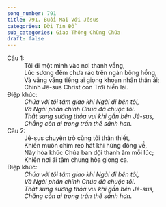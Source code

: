```yaml
---
song_number: 791
title: 791. Buổi Mai Với Jêsus
categories: Đời Tín Đồ
sub_categories: Giao Thông Chùng Chúa
draft: false
---
```

<dl><dt>Câu 1:</dt><dd data-verse="1">Tôi đi một mình vào nơi thanh vắng, <br/>Lúc sương đêm chưa ráo trên ngàn bông hồng, <br/>Và văng vẳng tiếng ai giọng khoan nhân thân ái; <br/>Chính Jê-sus Christ con Trời hiển lai. </dd><dt>Điệp khúc:</dt><dd data-chorus="1"><em>Chúa với tôi tâm giao khi Ngài đi bên tôi, <br/>Và Ngài phán chính Chúa đã chuộc tôi. <br/>Thật sung sướng thỏa vui khi gần bên Jê-sus, <br/>Chẳng còn ai trong trần thế sánh hơn. </em></dd><dt>Câu 2:</dt><dd data-verse="2">Jê-sus chuyện trò cùng tôi thân thiết, <br/>Khiến muôn chim reo hát khi hừng đông về, <br/>Này hòa khúc Chúa ban dội thanh âm mỗi lúc; <br/>Khiến nơi ái tâm chung hòa giọng ca. </dd><dt>Điệp khúc:</dt><dd data-chorus="1"><em>Chúa với tôi tâm giao khi Ngài đi bên tôi, <br/>Và Ngài phán chính Chúa đã chuộc tôi. <br/>Thật sung sướng thỏa vui khi gần bên Jê-sus, <br/>Chẳng còn ai trong trần thế sánh hơn. </em></dd></dl>